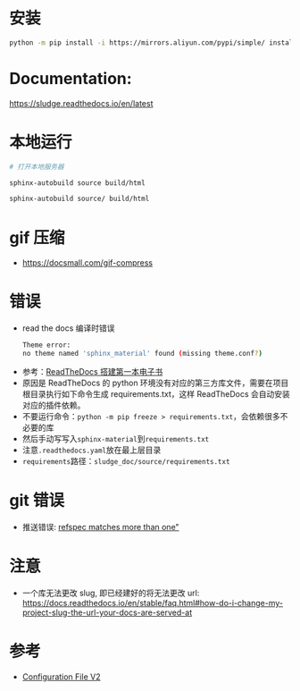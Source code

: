 # 安装

```bash
python -m pip install -i https://mirrors.aliyun.com/pypi/simple/ install sphinx sphinx-autobuild sphinx_rtd_theme

```

# Documentation:

https://sludge.readthedocs.io/en/latest

# 本地运行

```bash
# 打开本地服务器

sphinx-autobuild source build/html

sphinx-autobuild source/ build/html

```

# gif 压缩

- https://docsmall.com/gif-compress

# 错误

- read the docs 编译时错误
  ```bash
  Theme error:
  no theme named 'sphinx_material' found (missing theme.conf?)
  ```
- 参考：[ReadTheDocs 搭建第一本电子书](https://zhuanlan.zhihu.com/p/388640347)
- 原因是 ReadTheDocs 的 python 环境没有对应的第三方库文件，需要在项目根目录执行如下命令生成 requirements.txt，这样 ReadTheDocs 会自动安装对应的插件依赖。
- 不要运行命令：`python -m pip freeze > requirements.txt`，会依赖很多不必要的库
- 然后手动写写入`sphinx-material`到`requirements.txt`
- 注意`.readthedocs.yaml`放在最上层目录
- `requirements`路径：`sludge_doc/source/requirements.txt`

# git 错误

- 推送错误: [refspec matches more than one"](https://confluence.atlassian.com/bitbucketserverkb/pushing-a-branch-to-bitbucket-fails-with-the-error-refspec-matches-more-than-one-1108091938.html)

# 注意

- 一个库无法更改 slug, 即已经建好的将无法更改 url: https://docs.readthedocs.io/en/stable/faq.html#how-do-i-change-my-project-slug-the-url-your-docs-are-served-at

# 参考

- [Configuration File V2](https://docs.readthedocs.io/en/stable/config-file/v2.html)
